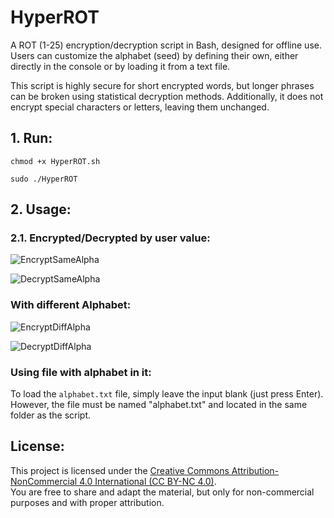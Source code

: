 # HyperROT
A ROT (1-25) encryption/decryption script in Bash, designed for offline use. Users can customize the alphabet (seed) by defining their own, either directly in the console or by loading it from a text file.

This script is highly secure for short encrypted words, but longer phrases can be broken using statistical decryption methods. Additionally, it does not encrypt special characters or letters, leaving them unchanged.
## 1. Run:
```chmod +x HyperROT.sh```

```sudo ./HyperROT```

## 2. Usage:

### 2.1. Encrypted/Decrypted by user value:
![EncryptSameAlpha](HyperROT-Usage.png)

![DecryptSameAlpha](DecryptROT.png)

### With different Alphabet:
![EncryptDiffAlpha](ROTdiffAlphaEnc.png)

![DecryptDiffAlpha](ROTdiffAlphaDec.png)

### Using file with alphabet in it:
To load the ```alphabet.txt``` file, simply leave the input blank (just press Enter). 
 However, the file must be named "alphabet.txt" and located in the same folder as the script.

## License:
This project is licensed under the [Creative Commons Attribution-NonCommercial 4.0 International (CC BY-NC 4.0)](LICENSE.txt).  
You are free to share and adapt the material, but only for non-commercial purposes and with proper attribution.  
